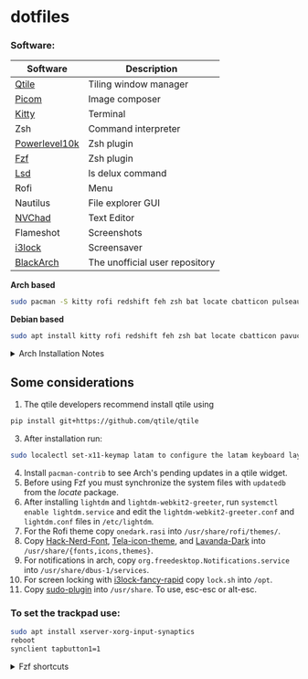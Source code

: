 # dotfiles

### Software:

| Software             | Description                |
| -------------------- | -------------------------- |
| [Qtile](https://github.com/qtile/qtile)              | Tiling window manager      |
| [Picom](https://github.com/yshui/picom)              | Image composer             |
| [Kitty](https://sw.kovidgoyal.net/kitty/)              | Terminal                   |
| Zsh                  | Command interpreter        |
| [Powerlevel10k](https://github.com/romkatv/powerlevel10k) | Zsh plugin|
| [Fzf](https://github.com/junegunn/fzf)  | Zsh plugin |
| [Lsd](https://github.com/lsd-rs/lsd) | ls delux command |
| Rofi                 | Menu                       |
| Nautilus             | File explorer GUI          |
| [NVChad](https://github.com/NvChad/NvChad)             | Text Editor                |
| Flameshot            | Screenshots                |
| [i3lock](https://github.com/yvbbrjdr/i3lock-fancy-rapid)             | Screensaver                |
| [BlackArch](https://www.blackarch.org/downloads.html)      | The unofficial user repository |

**Arch based**
```bash
sudo pacman -S kitty rofi redshift feh zsh bat locate cbatticon pulseaudio pavucontrol volumeicon brightnessctl playerctl udiskie ntfs-3g network-manager-applet imagemagick thunar neofetch vlc flameshot i3lock p7zip python-pip python3-venv lxappearance libnotify notification-daemon libxcb-util0-dev libxcb-image0-dev build-essential xclip net-tools cmake
```

**Debian based**
```bash
sudo apt install kitty rofi redshift feh zsh bat locate cbatticon pavucontrol brightnessctl playerctl udiskie ntfs-3g imagemagick thunar neofetch vlc flameshot i3lock p7zip lxappearance xclip build-essential cmake
```

<details>
<summary>Arch Installation Notes</summary>

### Via wifi 
```bash
iwctl
station show list
station [network interface] connect [SSID] psk
exit
```

### Grub Installation
```bash
pacman -S grub efibootmgr
grub-install --target=x86_64-efi --efi-directory=esp --bootloader-id=GRUB
grub-mkconfig -o /boot/grub/grub.cfg
```

### Internet connection
```bash
pacman -S networkmanager wpa_supplicant
systemctl enable NetworkManager.service
```

### Users
```bash
useradd -m -G wheel,storage,power,audio,network -s /bin/bash [user]
passwd [user]
```
>remember to edit the `/etc/sudoers` files to allow users of the wheel group to execute commands.

### Graphics packages
```bash
pacman -S xorg xorg-server xorg-xinit
```

### Dual boot
```bash
sudo pacman -S os-prober
sudo os-prober
sudo grub-mkconfig -o /boot/grub/grub.cfg
```

### Aur helper
```bash
sudo pacman -S git base-devel
git clone https://aur.archlinux.org/paru-git.git
cd paru
makepkg -si
```

</details>

## Some considerations

1. The qtile developers recommend install qtile using 
```bash
pip install git+https://github.com/qtile/qtile
```
3. After installation run:
```bash
sudo localectl set-x11-keymap latam to configure the latam keyboard layout.
```
4. Install `pacman-contrib` to see Arch's pending updates in a qtile widget.
5. Before using Fzf you must synchronize the system files with `updatedb` from the *locate* package.
6. After installing `lightdm` and `lightdm-webkit2-greeter`, run `systemctl enable lightdm.service` and edit the `lightdm-webkit2-greeter.conf` and `lightdm.conf` files in `/etc/lightdm`.
7. For the Rofi theme copy `onedark.rasi` into `/usr/share/rofi/themes/`.
8. Copy [Hack-Nerd-Font](https://www.nerdfonts.com/font-downloads), [Tela-icon-theme](https://github.com/vinceliuice/Tela-icon-theme), and [Lavanda-Dark](https://github.com/vinceliuice/Lavanda-gtk-theme) into `/usr/share/{fonts,icons,themes}`.
9. For notifications in arch, copy `org.freedesktop.Notifications.service` into `/usr/share/dbus-1/services`.
10. For screen locking with [i3lock-fancy-rapid](https://github.com/yvbbrjdr/i3lock-fancy-rapid) copy `lock.sh` into `/opt`.
11. Copy [sudo-plugin](https://github.com/ohmyzsh/ohmyzsh/blob/master/plugins/sudo/sudo.plugin.zsh) into `/usr/share`. To use, esc-esc or alt-esc.

### To set the trackpad use:
```bash
sudo apt install xserver-xorg-input-synaptics
reboot
synclient tapbutton1=1
```

<details>
<summary>Fzf shortcuts</summary> 

1. Ctrl+t to search in a directory.
2. Ctrl+r to view history matches.
3. Alt+c to enter the pre-selected directory.

</details>
